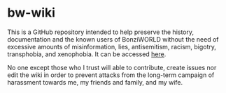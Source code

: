 # bw-wiki
This is a GitHub repository intended to help preserve the history, documentation and the known users of BonziWORLD without the need of excessive amounts of misinformation, lies, antisemitism, racism, bigotry, transphobia, and xenophobia.
It can be accessed [here](https://github.com/siobhan-saoirse/bw-wiki/wiki).

No one except those who I trust will able to contribute, create issues nor edit the wiki in order to prevent attacks from the long-term campaign of harassment towards me, my friends and family, and my wife.
